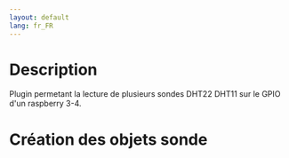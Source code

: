 ```yaml
---
layout: default
lang: fr_FR
---
```


Description
===

Plugin permetant la lecture de plusieurs sondes DHT22 DHT11 sur le GPIO d'un raspberry 3-4.

Création des objets sonde
===

